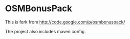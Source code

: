 OSMBonusPack
============

This is fork from http://code.google.com/p/osmbonuspack/

The project also includes maven config.
